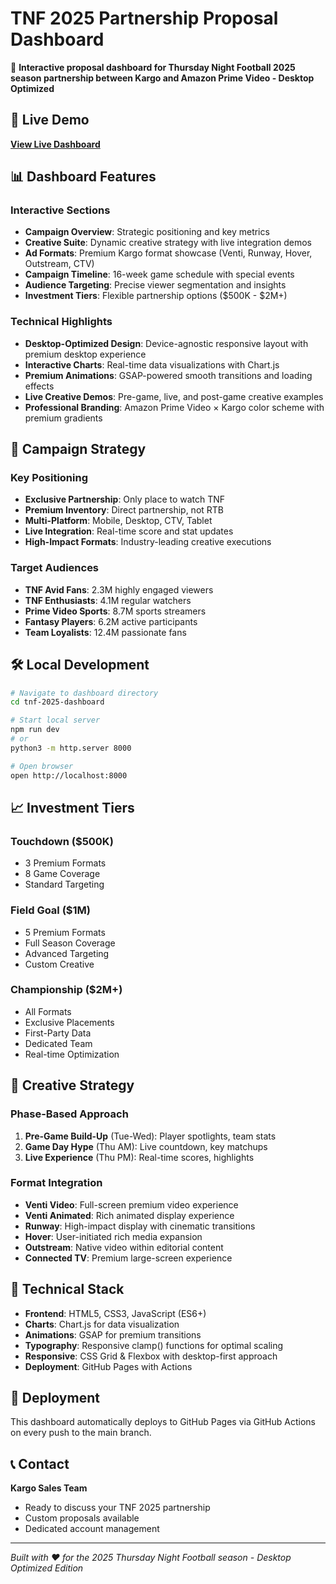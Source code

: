 # TNF 2025 Partnership Proposal Dashboard

🏈 **Interactive proposal dashboard for Thursday Night Football 2025 season partnership between Kargo and Amazon Prime Video - Desktop Optimized**

## 🚀 Live Demo

**[View Live Dashboard](https://bnyedagawd.github.io/tnf-2025-dashboard/)**

## 📊 Dashboard Features

### Interactive Sections
- **Campaign Overview**: Strategic positioning and key metrics
- **Creative Suite**: Dynamic creative strategy with live integration demos
- **Ad Formats**: Premium Kargo format showcase (Venti, Runway, Hover, Outstream, CTV)
- **Campaign Timeline**: 16-week game schedule with special events
- **Audience Targeting**: Precise viewer segmentation and insights
- **Investment Tiers**: Flexible partnership options ($500K - $2M+)

### Technical Highlights
- **Desktop-Optimized Design**: Device-agnostic responsive layout with premium desktop experience
- **Interactive Charts**: Real-time data visualizations with Chart.js
- **Premium Animations**: GSAP-powered smooth transitions and loading effects
- **Live Creative Demos**: Pre-game, live, and post-game creative examples
- **Professional Branding**: Amazon Prime Video × Kargo color scheme with premium gradients

## 🎯 Campaign Strategy

### Key Positioning
- **Exclusive Partnership**: Only place to watch TNF
- **Premium Inventory**: Direct partnership, not RTB
- **Multi-Platform**: Mobile, Desktop, CTV, Tablet
- **Live Integration**: Real-time score and stat updates
- **High-Impact Formats**: Industry-leading creative executions

### Target Audiences
- **TNF Avid Fans**: 2.3M highly engaged viewers
- **TNF Enthusiasts**: 4.1M regular watchers  
- **Prime Video Sports**: 8.7M sports streamers
- **Fantasy Players**: 6.2M active participants
- **Team Loyalists**: 12.4M passionate fans

## 🛠️ Local Development

```bash
# Navigate to dashboard directory
cd tnf-2025-dashboard

# Start local server
npm run dev
# or
python3 -m http.server 8000

# Open browser
open http://localhost:8000
```

## 📈 Investment Tiers

### Touchdown ($500K)
- 3 Premium Formats
- 8 Game Coverage
- Standard Targeting

### Field Goal ($1M)
- 5 Premium Formats
- Full Season Coverage
- Advanced Targeting
- Custom Creative

### Championship ($2M+)
- All Formats
- Exclusive Placements
- First-Party Data
- Dedicated Team
- Real-time Optimization

## 🎨 Creative Strategy

### Phase-Based Approach
1. **Pre-Game Build-Up** (Tue-Wed): Player spotlights, team stats
2. **Game Day Hype** (Thu AM): Live countdown, key matchups
3. **Live Experience** (Thu PM): Real-time scores, highlights

### Format Integration
- **Venti Video**: Full-screen premium video experience
- **Venti Animated**: Rich animated display experience
- **Runway**: High-impact display with cinematic transitions
- **Hover**: User-initiated rich media expansion
- **Outstream**: Native video within editorial content
- **Connected TV**: Premium large-screen experience

## 📱 Technical Stack

- **Frontend**: HTML5, CSS3, JavaScript (ES6+)
- **Charts**: Chart.js for data visualization
- **Animations**: GSAP for premium transitions
- **Typography**: Responsive clamp() functions for optimal scaling
- **Responsive**: CSS Grid & Flexbox with desktop-first approach
- **Deployment**: GitHub Pages with Actions

## 🚀 Deployment

This dashboard automatically deploys to GitHub Pages via GitHub Actions on every push to the main branch.

## 📞 Contact

**Kargo Sales Team**
- Ready to discuss your TNF 2025 partnership
- Custom proposals available
- Dedicated account management

---

*Built with ❤️ for the 2025 Thursday Night Football season - Desktop Optimized Edition*